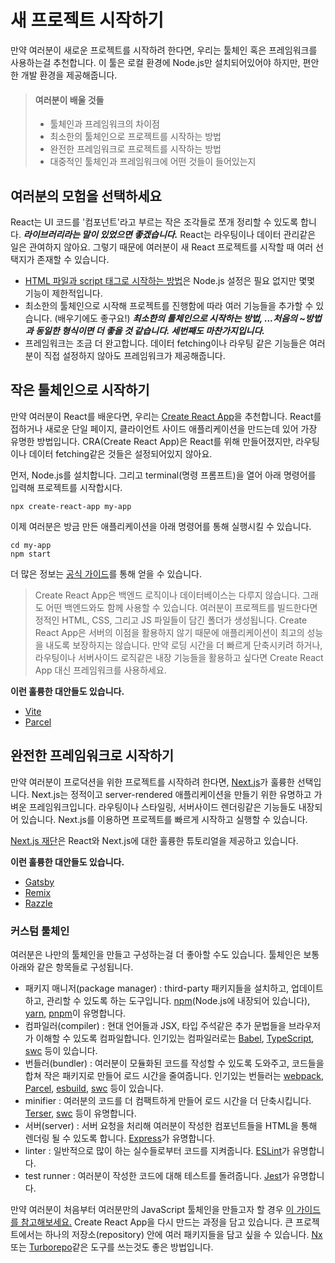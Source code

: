 # 새 프로젝트 시작하기

만약 여러분이 새로운 프로젝트를 시작하려 한다면, 우리는 툴체인 혹은 프레임워크를 사용하는걸 추천합니다. 이 툴은 로컬 환경에 Node.js만 설치되어있어야 하지만, 편안한 개발 환경을 제공해줍니다.

> #### 여러분이 배울 것들
>
> * 툴체인과 프레임워크의 차이점
> * 최소한의 툴체인으로 프로젝트를 시작하는 방법
> * 완전한 프레임워크로 프로젝트를 시작하는 방법
> * 대중적인 툴체인과 프레임워크에 어떤 것들이 들어있는지

## 여러분의 모험을 선택하세요

React는 UI 코드를 '컴포넌트'라고 부르는 작은 조각들로 쪼개 정리할 수 있도록 합니다. ***라이브러리라는 말이 있었으면 좋겠습니다.*** React는 라우팅이나 데이터 관리같은 일은 관여하지 않아요. 그렇기 때문에 여러분이 새 React 프로젝트를 시작할 때 여러 선택지가 존재할 수 있습니다.

* [HTML 파일과 script 태그로 시작하는 방법](https://beta.reactjs.org/learn/add-react-to-a-website)은 Node.js 설정은 필요 없지만 몇몇 기능이 제한적입니다.
* 최소한의 툴체인으로 시작해 프로젝트를 진행함에 따라 여러 기능들을 추가할 수 있습니다. (배우기에도 좋구요!)  ***최소한의 툴체인으로 시작하는 방법, ...처음의 ~방법과 동일한 형식이면 더 좋을 것 같습니다. 세번째도 마찬가지입니다.***
* 프레임워크는 조금 더 완고합니다. 데이터 fetching이나 라우팅 같은 기능들은 여러분이 직접 설정하지 않아도 프레임워크가 제공해줍니다.

## 작은 툴체인으로 시작하기

만약 여러분이 React를 배운다면, 우리는 [Create React App](https://create-react-app.dev/)을 추천합니다. React를 접하거나 새로운 단일 페이지, 클라이언트 사이드 애플리케이션을 만드는데 있어 가장 유명한 방법입니다. CRA(Create React App)은 React를 위해 만들어졌지만, 라우팅이나 데이터 fetching같은 것들은 설정되어있지 않아요.

먼저, Node.js를 설치합니다. 그리고 terminal(명령 프롬프트)을 열어 아래 명령어를 입력해 프로젝트를 시작합시다.

```shell
npx create-react-app my-app
```

이제 여러분은 방금 만든 애플리케이션을 아래 명령어를 통해 실행시킬 수 있습니다.

```shell
cd my-app
npm start
```

더 많은 정보는 [공식 가이드](https://create-react-app.dev/docs/getting-started)를 통해 얻을 수 있습니다.

> Create React App은 백엔드 로직이나 데이터베이스는 다루지 않습니다. 그래도 어떤 백엔드와도 함께 사용할 수 있습니다. 여러분이 프로젝트를 빌드한다면 정적인 HTML, CSS, 그리고 JS 파일들이 담긴 폴더가 생성됩니다. Create React App은 서버의 이점을 활용하지 않기 때문에 애플리케이션이 최고의 성능을 내도록 보장하지는 않습니다. 만약 로딩 시간을 더 빠르게 단축시키려 하거나, 라우팅이나 서버사이드 로직같은 내장 기능들을 활용하고 싶다면 Create React App 대신 프레임워크를 사용하세요.

**이런 훌륭한 대안들도 있습니다.**

* [Vite](https://vitejs.dev/guide/)
* [Parcel](https://parceljs.org/)

## 완전한 프레임워크로 시작하기

만약 여러분이 프로덕션을 위한 프로젝트를 시작하려 한다면, [Next.js](https://nextjs.org/)가 훌륭한 선택입니다. Next.js는 정적이고 server-rendered 애플리케이션을 만들기 위한 유명하고 가벼운 프레임워크입니다. 라우팅이나 스타일링, 서버사이드 렌더링같은 기능들도 내장되어 있습니다. Next.js를 이용하면 프로젝트를 빠르게 시작하고 실행할 수 있습니다.

[Next.js 재단](https://nextjs.org/learn/foundations/about-nextjs)은 React와 Next.js에 대한 훌륭한 튜토리얼을 제공하고 있습니다.

**이런 훌륭한 대안들도 있습니다.**

* [Gatsby](https://www.gatsbyjs.org/)
* [Remix](https://remix.run/)
* [Razzle](https://razzlejs.org/)

### 커스텀 툴체인

여러분은 나만의 툴체인을 만들고 구성하는걸 더 좋아할 수도 있습니다. 툴체인은 보통 아래와 같은 항목들로 구성됩니다.

* 패키지 매니저(package manager) : third-party 패키지들을 설치하고, 업데이트하고, 관리할 수 있도록 하는 도구입니다. [npm](https://www.npmjs.com/)(Node.js에 내장되어 있습니다), [yarn](https://yarnpkg.com/), [pnpm](https://pnpm.io/)이 유명합니다.
* 컴파일러(compiler) : 현대 언어들과 JSX, 타입 주석같은 추가 문법들을 브라우저가 이해할 수 있도록 컴파일합니다. 인기있는 컴파일러로는 [Babel](https://babeljs.io/), [TypeScript](https://www.typescriptlang.org/), [swc](https://swc.rs/) 등이 있습니다.
* 번들러(bundler) : 여러분이 모듈화된 코드를 작성할 수 있도록 도와주고, 코드들을 합쳐 작은 패키지로 만들어 로드 시간을 줄여줍니다. 인기있는 번들러는 [webpack](https://webpack.js.org/), [Parcel](https://parceljs.org/), [esbuild](https://esbuild.github.io/), [swc](https://swc.rs/) 등이 있습니다.
* minifier : 여러분의 코드를 더 컴팩트하게 만들어 로드 시간을 더 단축시킵니다. [Terser](https://terser.org/), [swc](https://swc.rs/) 등이 유명합니다.
* 서버(server) : 서버 요청을 처리해 여러분이 작성한 컴포넌트들을 HTML을 통해 렌더링 될 수 있도록 합니다. [Express](https://expressjs.com/)가 유명합니다.
* linter : 일반적으로 많이 하는 실수들로부터 코드를 지켜줍니다. [ESLint](https://eslint.org/)가 유명합니다.
* test runner : 여러분이 작성한 코드에 대해 테스트를 돌려줍니다. [Jest](https://jestjs.io/)가 유명합니다.

만약 여러분이 처음부터 여러분만의 JavaScript 툴체인을 만들고자 할 경우 [이 가이드를 참고해보세요.](https://blog.usejournal.com/creating-a-react-app-from-scratch-f3c693b84658) Create React App을 다시 만드는 과정을 담고 있습니다. 큰 프로젝트에서는 하나의 저장소(repository) 안에 여러 패키지들을 담고 싶을 수 있습니다. [Nx](https://nx.dev/react) 또는 [Turborepo](https://turborepo.org/)같은 도구를 쓰는것도 좋은 방법입니다.
